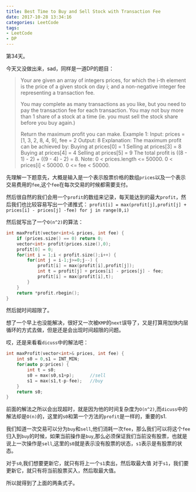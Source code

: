 ```yaml
---
title: Best Time to Buy and Sell Stock with Transaction Fee
date: 2017-10-28 13:34:16
categories: LeetCode
tags:
- LeetCode
- DP
---
```


第34天。

今天又没做出来，sad，同样是一道DP的题目：

> Your are given an array of integers prices, for which the i-th element is the price of a given stock on day i; and a non-negative integer fee representing a transaction fee.
>
> You may complete as many transactions as you like, but you need to pay the transaction fee for each transaction. You may not buy more than 1 share of a stock at a time (ie. you must sell the stock share before you buy again.)
>
> Return the maximum profit you can make.
> Example 1:
> Input: prices = [1, 3, 2, 8, 4, 9], fee = 2
> Output: 8
> Explanation: The maximum profit can be achieved by:
> Buying at prices[0] = 1
> Selling at prices[3] = 8
> Buying at prices[4] = 4
> Selling at prices[5] = 9
> The total profit is ((8 - 1) - 2) + ((9 - 4) - 2) = 8.
> Note:
> 0 < prices.length <= 50000.
> 0 < prices[i] < 50000.
> 0 <= fee < 50000.

先理解一下题意先，大概是输入是一个表示股票价格的数组`prices`以及一个表示交易费用的`fee`,这个`fee`在每次交易的时候都需要支付。

然后很自然的我们会用一个`profit`的数组来记录，每天能达到的最大`profit`，然后我们也比较容易写出一个递推式：
`profit[i] = max(profit[j],profit[j] + prices[i] - prices[j] -fee) for j in range(0,i)`

然后就写出了一个`O(n^2)`的算法：

```c++
int maxProfit(vector<int>& prices, int fee) {
    if (prices.size() == 0) return 0;
    vector<int> profit(prices.size(),0);
    profit[0] = 0;
    for(int i = 1;i < profit.size();i++) {
        for(int j = i-1;j>=0;j--) {
            profit[i] = max(profit[i],profit[j]);
            int t = profit[j] + prices[i] - prices[j] - fee;
            profit[i] = max(profit[i],t);
        }
    }
    return *profit.rbegin();
}
```

然后就时间超限了。

想了一个早上也没能解决，很好又一次被`KMP`的`next`误导了，又是打算用加快内层循环的方式去做，但是还是会出现时间超限的问题。

哎，还是来看看`dicuss`中的解法吧：

```c++
int maxProfit(vector<int>& prices, int fee) {
    int s0 = 0,s1 = INT_MIN;
    for(auto p:prices) {
        int t = s0;
        s0 = max(s0,s1+p);      //sell
        s1 = max(s1,t-p-fee);   //buy
    }
    return s0;
}
```

前面的解法之所以会出现超时，就是因为他的时间复杂度为`O(n^2)`,而`dicuss`中的解法却是`O(n)`的，这里的`s0`和第一个方法的`profit`是一样的，重要的s1.

我们知道一次交易可以分为`buy`和`sell`,他们消耗一次`fee`，那么我们可以将这个`fee`归入到`buy`的时候，如果当前操作是`buy`,那么必须保证我们当前没有股票，也就是说上一次操作是`sell`,这里的`s0`就是表示没有股票的状态，`s1`表示是有股票的状态。

对于`s0`,我们想要更新它，就只有将上一个`s1`卖出，然后取最大值
对于`s1`，我们要更新它，就只有将当前股票买入，然后取最大值。

所以就得到了上面的两条式子。




